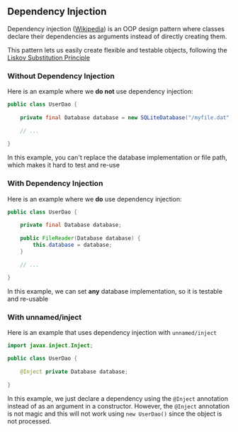 ## Dependency Injection

Dependency injection ([Wikipedia](https://en.wikipedia.org/wiki/Dependency_injection)) is an 
OOP design pattern where classes declare their dependencies as arguments instead of directly
creating them.

This pattern lets us easily create flexible and testable objects, following the
[Liskov Substitution Principle](https://en.wikipedia.org/wiki/Liskov_substitution_principle)

### Without Dependency Injection

Here is an example where we **do not** use dependency injection:

```java
public class UserDao {
    
    private final Database database = new SQLiteDatabase("/myfile.dat");
    
    // ...
    
}
```

In this example, you can't replace the database implementation or file path, which
makes it hard to test and re-use


### With Dependency Injection

Here is an example where we **do** use dependency injection:

```java
public class UserDao {
    
    private final Database database;
    
    public FileReader(Database database) {
        this.database = database;
    }
    
    // ...
    
}
```

In this example, we can set **any** database implementation, so it is testable
and re-usable


### With unnamed/inject

Here is an example that uses dependency injection with `unnamed/inject`

```java
import javax.inject.Inject;

public class UserDao {
    
    @Inject private Database database;
    
}
```

In this example, we just declare a dependency using the `@Inject` annotation
instead of as an argument in a constructor. However, the `@Inject` annotation is
not magic and this will not work using `new UserDao()` since the object is
not processed.
